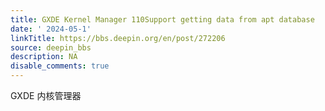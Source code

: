 ```yaml
---
title: GXDE Kernel Manager 110Support getting data from apt database
date: ' 2024-05-1'
linkTitle: https://bbs.deepin.org/en/post/272206
source: deepin_bbs
description: NA
disable_comments: true
---
```

GXDE 内核管理器
